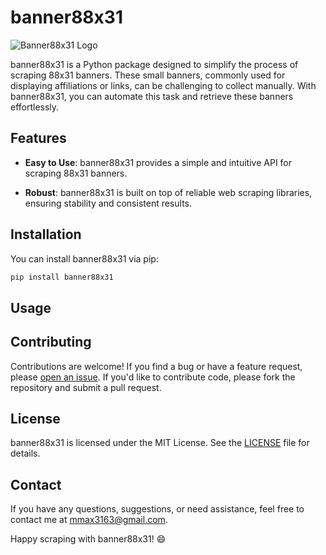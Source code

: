 # banner88x31

![Banner88x31 Logo](https://yourwebsite.com/banner88x31/logo.png)

banner88x31 is a Python package designed to simplify the process of scraping 88x31 banners. These small banners, commonly used for displaying affiliations or links, can be challenging to collect manually. With banner88x31, you can automate this task and retrieve these banners effortlessly.

## Features

- **Easy to Use**: banner88x31 provides a simple and intuitive API for scraping 88x31 banners.

- **Robust**: banner88x31 is built on top of reliable web scraping libraries, ensuring stability and consistent results.

## Installation

You can install banner88x31 via pip:

```bash
pip install banner88x31
```

## Usage

## Contributing

Contributions are welcome! If you find a bug or have a feature request, please [open an issue](https://github.com/rudy3333/banner88x31/issues). If you'd like to contribute code, please fork the repository and submit a pull request.

## License

banner88x31 is licensed under the MIT License. See the [LICENSE](https://github.com/rudy3333/banner88x31/LICENSE) file for details.

## Contact

If you have any questions, suggestions, or need assistance, feel free to contact me at [mmax3163@gmail.com](mailto:mmax3163@gmail.com).

Happy scraping with banner88x31! 😄
